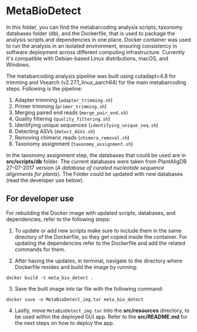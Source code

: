 # MetaBioDetect

In this folder, you can find the metabarcoding analysis scripts, taxonomy databases folder (db), and the Dockerfile, that is used to package the analysis scripts and dependencies in one place. Docker container was used to run the analysis in an isolated environment, ensuring consistency in software deployment across different computing infrastructure. Currently it's compatible with Debian-based Linux distributions, macOS, and Windows.

The metabarcoding analysis pipeline was built using cutadapt=4.8 for trimming and Vsearch (v2.27.1_linux_aarch64) for the main metabarcoding steps. Following is the pipeline:

1. Adapter trimming (`adapter_trimming.sh`)
2. Primer trimming (`primer_trimming.sh`)
3. Merging paired end reads (`merge_pair_end.sh`)
4. Quality filtering (`quality_filtering.sh`)
5. Identifying unique sequences (`identifying_unique_seq.sh`)
6. Detecting ASVs (`detect_ASVs.sh`)
7. Removing chimeric reads (`chimera_removal.sh`)
8. Taxonomy assignment (`taxonomy_assignment.sh`)

In the taxonomy assignment step, the databases that could be used are in **src/scripts/db** folder. The current databases were taken from PlantAligDB 27-07-2017 version (*A database of curated nucleotide sequence alignments for plants*). The Folder could be updated with new databases (read the developer use below).


## For developer use

For rebuilding the Docker image with updated scripts, databases, and dependencies, refer to the following steps:

1. To update or add new scripts make sure to include them in the same directory of the Dockerfile, so they get copied inside the container. For updating the dependencies refer to the Dockerfile and add the related commands for them. 

2. After having the updates, in terminal, navigate to the directory where Dockerfile resides and build the image by running:

`docker build -t meta_bio_detect .` 

3. Save the built image into tar file with the following command: 

`docker save -o MetaBioDetect_img.tar meta_bio_detect`

4. Lastly, move `MetaBioDetect_img.tar` into the **src/resources** directory, to be used within the deployed GUI app. Refer to the **src/README.md** for the next steps on how to deploy the app.